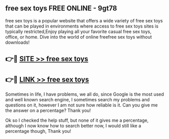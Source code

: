 ## free sex toys FREE ONLINE - 9gt78

free sex toys is a popular website that offers a wide variety of free sex toys that can be played in environments where access to free sex toys sites is typically restricted,Enjoy playing all your favorite casual free sex toys, office, or home. Dive into the world of online freefree sex toys without downloads!

## 👉🔴 [SITE >> free sex toys](http://news.freeplayer.one?title=free_sex_toys&ref=FRRE)

## 👉🔴 [LINK >> free sex toys](http://news.freeplayer.one?title=free_sex_toys&ref=FREE)

Sometimes in life, I have problems, we all do, since Google is the most used and well known search engine, I sometimes search my problems and questions on it, however I am not sure how reliable is it. Can you give me the answer on a percentage? Thank you!

Ok so I checked the help stuff, but none of it gives me a percentage, although I now know how to search better now, I would still like a percentage though, Thank you!